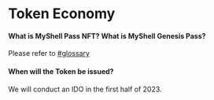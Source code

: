 # Token Economy

#### What is MyShell Pass NFT? What is MyShell Genesis Pass?

Please refer to [#glossary](../product-manual/membership-system-and-robot-benefits.md#glossary "mention")

#### When will the Token be issued?

We will conduct an IDO in the first half of 2023.